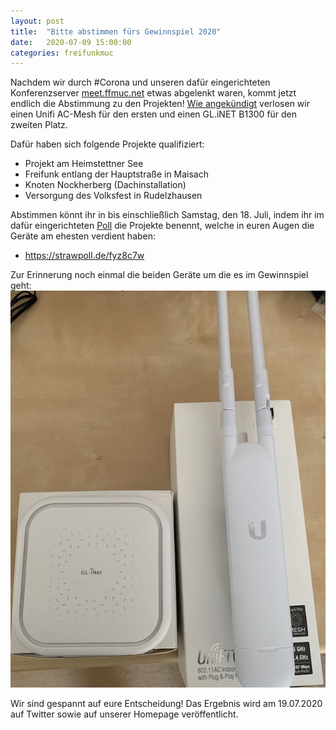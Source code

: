 ```yaml
---
layout: post
title:  "Bitte abstimmen fürs Gewinnspiel 2020"
date:   2020-07-09 15:00:00
categories: freifunkmuc
---
```


Nachdem wir durch #Corona und unseren dafür eingerichteten Konferenzserver [meet.ffmuc.net](/freifunkmuc/2020/03/21/meet/) etwas abgelenkt waren, kommt jetzt endlich die Abstimmung zu den Projekten! [Wie angekündigt](/freifunkmuc/2020/02/28/gewinnspiel/) verlosen wir einen Unifi AC-Mesh für den ersten und einen GL.iNET B1300 für den zweiten Platz.

Dafür haben sich folgende Projekte qualifiziert:
  - Projekt am Heimstettner See
  - Freifunk entlang der Hauptstraße in Maisach
  - Knoten Nockherberg (Dachinstallation)
  - Versorgung des Volksfest in Rudelzhausen

Abstimmen könnt ihr in bis einschließlich Samstag, den 18. Juli, indem ihr im dafür eingerichteten [Poll](https://strawpoll.de/fyz8c7w) die Projekte benennt, welche in euren Augen die Geräte am ehesten verdient haben:
* https://strawpoll.de/fyz8c7w

Zur Erinnerung noch einmal die beiden Geräte um die es im Gewinnspiel geht:
![UAP-AC-M / GL.Inet B1300](/assets/gewinnspiel-2020.jpg)

Wir sind gespannt auf eure Entscheidung! Das Ergebnis wird am 19.07.2020 auf Twitter sowie auf unserer Homepage veröffentlicht.
